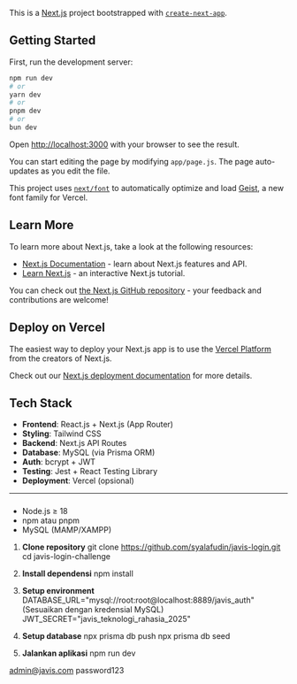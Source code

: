 This is a [Next.js](https://nextjs.org) project bootstrapped with [`create-next-app`](https://github.com/vercel/next.js/tree/canary/packages/create-next-app).

## Getting Started

First, run the development server:

```bash
npm run dev
# or
yarn dev
# or
pnpm dev
# or
bun dev
```

Open [http://localhost:3000](http://localhost:3000) with your browser to see the result.

You can start editing the page by modifying `app/page.js`. The page auto-updates as you edit the file.

This project uses [`next/font`](https://nextjs.org/docs/app/building-your-application/optimizing/fonts) to automatically optimize and load [Geist](https://vercel.com/font), a new font family for Vercel.

## Learn More

To learn more about Next.js, take a look at the following resources:

- [Next.js Documentation](https://nextjs.org/docs) - learn about Next.js features and API.
- [Learn Next.js](https://nextjs.org/learn) - an interactive Next.js tutorial.

You can check out [the Next.js GitHub repository](https://github.com/vercel/next.js) - your feedback and contributions are welcome!

## Deploy on Vercel

The easiest way to deploy your Next.js app is to use the [Vercel Platform](https://vercel.com/new?utm_medium=default-template&filter=next.js&utm_source=create-next-app&utm_campaign=create-next-app-readme) from the creators of Next.js.

Check out our [Next.js deployment documentation](https://nextjs.org/docs/app/building-your-application/deploying) for more details.


## Tech Stack

- **Frontend**: React.js + Next.js (App Router)
- **Styling**: Tailwind CSS
- **Backend**: Next.js API Routes
- **Database**: MySQL (via Prisma ORM)
- **Auth**: bcrypt + JWT
- **Testing**: Jest + React Testing Library
- **Deployment**: Vercel (opsional)

---

### 
- Node.js ≥ 18
- npm atau pnpm
- MySQL (MAMP/XAMPP)


1. **Clone repository**
   git clone https://github.com/syalafudin/javis-login.git
   cd javis-login-challenge

2. **Install dependensi**
   npm install

3. **Setup environment**
   DATABASE_URL="mysql://root:root@localhost:8889/javis_auth" (Sesuaikan dengan kredensial MySQL)
   JWT_SECRET="javis_teknologi_rahasia_2025"

4. **Setup database**
   npx prisma db push
   npx prisma db seed

4. **Jalankan aplikasi**
   npm run dev

admin@javis.com
password123